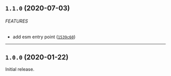 ## `1.1.0` (2020-07-03)


###### FEATURES

* add esm entry point ([`1539c60`](https://github.com/converge-bot/state/commit/1539c60c3b5c6298105a02521d0b7535c3584d00))

---

## `1.0.0` (2020-01-22)

Initial release.
